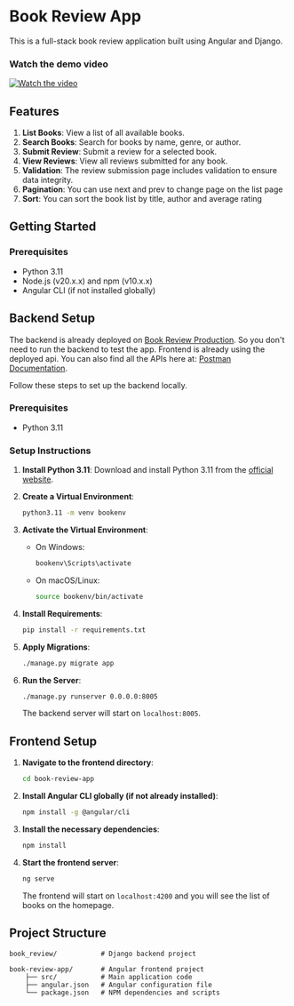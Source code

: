 # Book Review App

This is a full-stack book review application built using Angular and Django.

### Watch the demo video
[![Watch the video](https://img.youtube.com/vi/3a9y276gNqM/0.jpg)](https://youtu.be/3a9y276gNqM)


## Features

1. **List Books**: View a list of all available books.
2. **Search Books**: Search for books by name, genre, or author.
3. **Submit Review**: Submit a review for a selected book.
4. **View Reviews**: View all reviews submitted for any book.
5. **Validation**: The review submission page includes validation to ensure data integrity.
6. **Pagination**: You can use next and prev to change page on the list page
7. **Sort**: You can sort the book list by title, author and average rating

## Getting Started

### Prerequisites

- Python 3.11
- Node.js (v20.x.x) and npm (v10.x.x)
- Angular CLI (if not installed globally)

## Backend Setup
The backend is already deployed on [Book Review Production](https://book-review-production.up.railway.app).
So you don't need to run the backend to test the app. Frontend is already using the deployed api.
You can also find all the APIs here at: [Postman Documentation](https://documenter.getpostman.com/view/9972670/2sA3XWdekH#d496b20a-ef50-4acb-be81-18aedc9fe024).


Follow these steps to set up the backend locally.

### Prerequisites

- Python 3.11

### Setup Instructions

1. **Install Python 3.11**:
    Download and install Python 3.11 from the [official website](https://www.python.org/downloads/).

2. **Create a Virtual Environment**:
    ```sh
    python3.11 -m venv bookenv
    ```

3. **Activate the Virtual Environment**:
    - On Windows:
        ```sh
        bookenv\Scripts\activate
        ```
    - On macOS/Linux:
        ```sh
        source bookenv/bin/activate
        ```

4. **Install Requirements**:
    ```sh
    pip install -r requirements.txt
    ```

5. **Apply Migrations**:
    ```sh
    ./manage.py migrate app
    ```

6. **Run the Server**:
    ```sh
    ./manage.py runserver 0.0.0.0:8005
    ```

    The backend server will start on `localhost:8005`.

## Frontend Setup

1. **Navigate to the frontend directory**:
    ```sh
    cd book-review-app
    ```

2. **Install Angular CLI globally (if not already installed)**:
    ```sh
    npm install -g @angular/cli
    ```

3. **Install the necessary dependencies**:
    ```sh
    npm install
    ```

4. **Start the frontend server**:
    ```sh
    ng serve
    ```

    The frontend will start on `localhost:4200` and you will see the list of books on the homepage.

## Project Structure

```
book_review/           # Django backend project

book-review-app/       # Angular frontend project
    ├── src/           # Main application code
    ├── angular.json   # Angular configuration file
    └── package.json   # NPM dependencies and scripts
```
